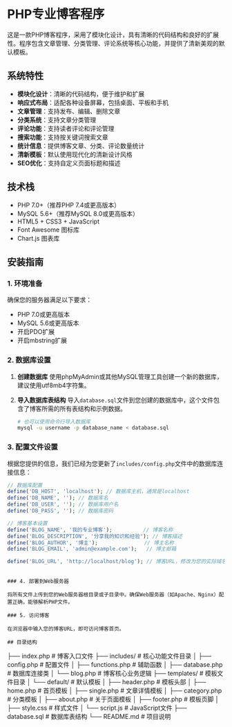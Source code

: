 # PHP专业博客程序

这是一款PHP博客程序，采用了模块化设计，具有清晰的代码结构和良好的扩展性。程序包含文章管理、分类管理、评论系统等核心功能，并提供了清新美观的默认模板。

## 系统特性

- **模块化设计**：清晰的代码结构，便于维护和扩展
- **响应式布局**：适配各种设备屏幕，包括桌面、平板和手机
- **文章管理**：支持发布、编辑、删除文章
- **分类系统**：支持文章分类管理
- **评论功能**：支持读者评论和评论管理
- **搜索功能**：支持按关键词搜索文章
- **统计信息**：提供博客文章、分类、评论数量统计
- **清新模板**：默认使用现代化的清新设计风格
- **SEO优化**：支持自定义页面标题和描述

## 技术栈

- PHP 7.0+（推荐PHP 7.4或更高版本）
- MySQL 5.6+（推荐MySQL 8.0或更高版本）
- HTML5 + CSS3 + JavaScript
- Font Awesome 图标库
- Chart.js 图表库

## 安装指南

### 1. 环境准备

确保您的服务器满足以下要求：
- PHP 7.0或更高版本
- MySQL 5.6或更高版本
- 开启PDO扩展
- 开启mbstring扩展

### 2. 数据库设置

1. **创建数据库**
   使用phpMyAdmin或其他MySQL管理工具创建一个新的数据库，建议使用utf8mb4字符集。
   
2. **导入数据库表结构**
   导入`database.sql`文件到您创建的数据库中，这个文件包含了博客所需的所有表结构和示例数据。
   
   ```bash
   # 也可以使用命令行导入数据库
   mysql -u username -p database_name < database.sql
   ```

### 3. 配置文件设置

根据您提供的信息，我们已经为您更新了`includes/config.php`文件中的数据库连接信息：

```php
// 数据库配置
define('DB_HOST', 'localhost'); // 数据库主机，通常是localhost
define('DB_NAME', ''); // 数据库名
define('DB_USER', ''); // 数据库用户名
define('DB_PASS', ''); // 数据库密码

// 博客基本设置
define('BLOG_NAME', '我的专业博客');          // 博客名称
define('BLOG_DESCRIPTION', '分享我的知识和经验'); // 博客描述
define('BLOG_AUTHOR', '博主');               // 博主名称
define('BLOG_EMAIL', 'admin@example.com');   // 博主邮箱

define('BLOG_URL', 'http://localhost/blog'); // 博客URL，修改为您的实际域名
```

```

### 4. 部署到Web服务器

将所有文件上传到您的Web服务器根目录或子目录中。确保Web服务器（如Apache、Nginx）配置正确，能够解析PHP文件。

### 5. 访问博客

在浏览器中输入您的博客URL，即可访问博客首页。

## 目录结构

```
├── index.php             # 博客入口文件
├── includes/             # 核心功能文件目录
│   ├── config.php        # 配置文件
│   ├── functions.php     # 辅助函数
│   ├── database.php      # 数据库连接类
│   └── blog.php          # 博客核心业务逻辑
├── templates/            # 模板文件目录
│   └── default/          # 默认模板
│       ├── header.php    # 模板头部
│       ├── home.php      # 首页模板
│       ├── single.php    # 文章详情模板
│       ├── category.php  # 分类模板
│       ├── about.php     # 关于页面模板
│       ├── footer.php    # 模板页脚
│       ├── style.css     # 样式文件
│       └── script.js     # JavaScript文件
├── database.sql          # 数据库表结构
└── README.md             # 项目说明
```
